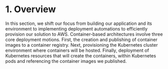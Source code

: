 # 1. Overview

In this section, we shift our focus from building our application and its environment to implementing deployment automations to efficiently provision our solution to AWS. Container-based architectures involve three core deployment motions. First, the creation and publishing of container images to a container registry. Next, provisioning the Kubernetes cluster environment where containers will be hosted. Finally, deployment of Kubernetes resources that will create the containers, within Kubernetes pods and referencing the container images we published.